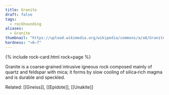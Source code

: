 ```yaml
---
title: Granite
draft: false
tags:
  - rockhounding
aliases:
  - Granite
thumbnail: "https://upload.wikimedia.org/wikipedia/commons/a/a8/Granite_Rock_2.jpg"
hardness: "≈6–7"
---
```

{% include rock-card.html rock=page %}

Granite is a coarse‑grained intrusive igneous rock composed mainly of quartz and feldspar with mica; it forms by slow cooling of silica‑rich magma and is durable and speckled.

Related: [[Gneiss]], [[Epidote]], [[Unakite]]
